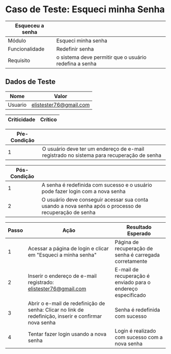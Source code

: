 # Caso de Teste: Esqueci minha Senha

| Esqueceu a senha |                     |
| ---------------- | ------------------- |
| Módulo           | Esqueci minha senha |
| Funcionalidade   | Redefinir senha     |
| Requisito        | o sistema deve permitir que o usuário redefina a senha |

## Dados de Teste              

| Nome  | Valor |
|-------|-------|
| Usuario | elistester76@gmail.com |

| Criticidade | Crítico |
| ----------- | ------- | 

| Pŕe-Condição |        |
| ------------ |--------|
| 1 | O usuário deve ter um endereço de e-mail registrado no sistema para recuperação de senha |

| Pós-Condição |        |
| ------------ | ------ |
| 1 | A senha é redefinida com sucesso e o usuário pode fazer login com a nova senha |
| 2 | O usuário deve conseguir acessar sua conta usando a nova senha após o processo de recuperação de senha |

| Passo | Ação | Resultado Esperado |
|-------|------|--------------------|
| 1     | Acessar a página de login e clicar em "Esqueci a minha senha" | Página de recuperação de senha é carregada corretamente |
| 2     | Inserir o endereço de e-mail registrado: elistester76@gmail.com | E-mail de recuperação é enviado para o endereço especificado |
| 3     | Abrir o e-mail de redefinição de senha: Clicar no link de redefinição, inserir e confirmar nova senha | Senha é redefinida com sucesso |
| 4     | Tentar fazer login usando a nova senha | Login é realizado com sucesso com a nova senha |